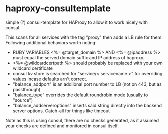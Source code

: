 # haproxy-consultemplate
simple (?) consul-template for HAProxy to allow it to work nicely with consul.

This scans for all services with the tag "proxy" then adds a LB rule for them.  Following additional behaviors worth noting:

* RUBY VARIABLES <%= @target_domain %> AND <%= @ipaddress %> must equal the served domain suffix and IP address of haproxy.
* <%= @wildcardcertpath %> should probably be replaced with your own wildcard certificate
* consul kv store is searched for "service/< servicename >" for overriding values incase defaults arn't correct.
* "balance_addport" is an addiional port number to LB (not on 443, but as passthrough)
* "balance_type" overrides the default roundrobin mode (usually to "source")
* "balance_addserveroptions" inserts said string directly into the backend server options.  Catch-all for things like timeout

Note as this is using consul, there are no checks generated, as it assumed your checks are defined and monitored in consul itself.
